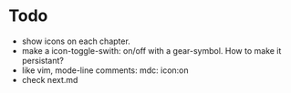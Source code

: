 # Todo
- show icons on each chapter. 
- make a icon-toggle-swith: on/off with a gear-symbol. How to make it persistant?
- like vim, mode-line comments: mdc: icon:on
- check next.md

